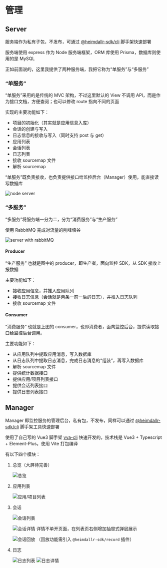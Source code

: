 # 管理

## Server

服务端作为私有子包，不发布，可通过 [@heimdallr-sdk/cli](https://www.npmjs.com/package/@heimdallr-sdk/cli) 脚手架快速部署

服务端使用 express 作为 Node 服务端框架，ORM 库使用 Prisma，数据库则使用的是 MySQL

正如前面说的，这里我提供了两种服务端，我把它称为“单服务”与“多服务”

### “单服务”

“单服务”采用的是传统的 MVC 架构，不过这里默认的 View 不调用 API，而是作为接口文档，方便查阅；也可以修改 route 指向不同的页面

实现的主要功能如下：

- 项目的初始化（其实就是应用信息入库）
- 会话的创建与写入
- 日志信息的接收与写入（同时支持 post 与 get）
- 应用列表
- 会话列表
- 日志列表
- 接收 sourcemap 文件
- 解析 sourcemap

“单服务”既负责接收，也负责提供接口给监控后台（Manager）使用，能直接读写数据库

![node server](./server.png)

### “多服务”

“多服务”将服务端一分为二，分为“消费服务”与“生产服务”

使用 RabbitMQ 完成对流量的削峰填谷

![server with rabbitMQ](./rabbitMQ_server.png)

#### Producer

“生产服务” 也就是图中的 producer，即生产者，面向监控 SDK，从 SDK 接收上报数据

主要功能如下：

- 接收应用信息，并推入应用队列
- 接收日志信息（会话就是两条一前一后的日志），并推入日志队列
- 接收 sourcemap 文件

#### Consumer

“消费服务” 也就是上图的 consumer，也即消费者，面向监控后台，提供读取接口给监控后台调用。

主要功能如下：

- 从应用队列中提取应用消息，写入数据库
- 从日志队列中提取日志消息，完成日志消息的“组装”，再写入数据库
- 解析 sourcemap 文件
- 提供统计数据接口
- 提供应用/项目列表接口
- 提供会话列表接口
- 提供日志列表接口

## Manager

Manager 即监控服务的管理后台，私有包，不发布，同样可以通过 [@heimdallr-sdk/cli](https://www.npmjs.com/package/@heimdallr-sdk/cli) 脚手架工具快速部署

使用了自己写的 Vue3 脚手架 [vva-cli](https://github.com/LuciferHuang/vva-cli) 快速开发的，技术栈是 Vue3 + Typescript + Element-Plus，使用 Vite 打包编译

有以下四个模块：

1. 总览（大屏待完善）

   ![总览](./overview.png)

2. 应用列表

   ![应用/项目列表](./project-list.png)

3. 会话

   ![会话列表](./session-list.png)

   ![会话详情](./session-detail.png)
   详情不单开页面，在列表页右侧增加抽屉式弹层展示

   ![会话回放](./session-record.png)
   （回放功能需引入 `@heimdallr-sdk/record` 插件）

4. 日志

   ![日志列表](./log-list.png)
   ![日志详情](./log-detail.png)
